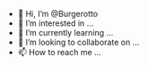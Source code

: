 - 👋 Hi, I’m @Burgerotto
- 👀 I’m interested in ...
- 🌱 I’m currently learning ...
- 💞️ I’m looking to collaborate on ...
- 📫 How to reach me ...

<!---
Burgerotto/Burgerotto is a ✨ special ✨ repository because its `README.md` (this file) appears on your GitHub profile.
You can click the Preview link to take a look at your changes.
--->
